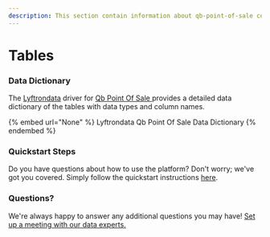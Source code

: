 ```yaml
---
description: This section contain information about qb-point-of-sale connector tables information
---
```


# Tables

### Data Dictionary

The [Lyftrondata](https://www.lyftrondata.com/) driver for [Qb Point Of Sale](None/)[ ](https://www.lyftrondata.com/integration/qb-point-of-sale/)provides a detailed data dictionary of the tables with data types and column names.

{% embed url="None" %}
Lyftrondata Qb Point Of Sale Data Dictionary
{% endembed %}

### Quickstart Steps

Do you have questions about how to use the platform? Don't worry; we've got you covered. Simply follow the quickstart instructions [here](../README.md).

### Questions? <a href="#questions" id="questions"></a>

We're always happy to answer any additional questions you may have! [Set up a meeting with our data experts.](https://www.lyftrondata.com/book-a-meeting/)

